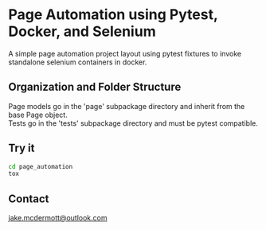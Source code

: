 Page Automation using Pytest, Docker, and Selenium
============================================

A simple page automation project layout using pytest fixtures to invoke standalone selenium containers in docker.


Organization and Folder Structure
--------------------------------------------
Page models go in the 'page' subpackage directory and inherit from the base Page object.  
Tests go in the 'tests' subpackage directory and must be pytest compatible.


Try it
--------------------------------------------

```bash
cd page_automation
tox
```

Contact
--------------------------------------------
jake.mcdermott@outlook.com
